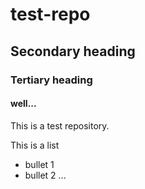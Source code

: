 # test-repo
## Secondary heading
### Tertiary heading
#### well...

This is a test repository.  

This is a list
* bullet 1
* bullet 2
...  



